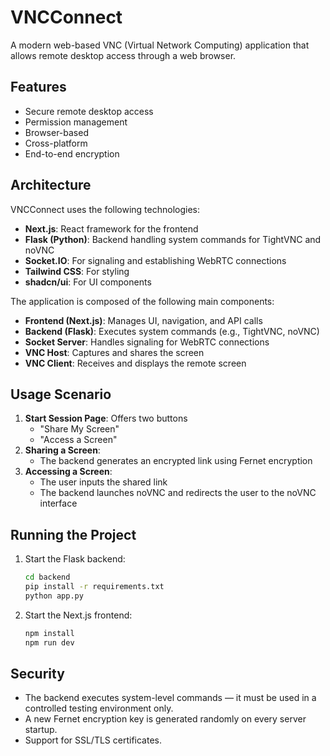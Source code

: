 # VNCConnect

A modern web-based VNC (Virtual Network Computing) application that allows remote desktop access through a web browser.

## Features

- Secure remote desktop access  
- Permission management  
- Browser-based  
- Cross-platform  
- End-to-end encryption  

## Architecture

VNCConnect uses the following technologies:

- **Next.js**: React framework for the frontend  
- **Flask (Python)**: Backend handling system commands for TightVNC and noVNC  
- **Socket.IO**: For signaling and establishing WebRTC connections  
- **Tailwind CSS**: For styling  
- **shadcn/ui**: For UI components  

The application is composed of the following main components:

- **Frontend (Next.js)**: Manages UI, navigation, and API calls  
- **Backend (Flask)**: Executes system commands (e.g., TightVNC, noVNC)  
- **Socket Server**: Handles signaling for WebRTC connections  
- **VNC Host**: Captures and shares the screen  
- **VNC Client**: Receives and displays the remote screen  

## Usage Scenario

1. **Start Session Page**: Offers two buttons  
   - "Share My Screen"  
   - "Access a Screen"  
2. **Sharing a Screen**:  
   - The backend generates an encrypted link using Fernet encryption  
3. **Accessing a Screen**:  
   - The user inputs the shared link  
   - The backend launches noVNC and redirects the user to the noVNC interface  

## Running the Project

1. Start the Flask backend:  
   ```bash
   cd backend
   pip install -r requirements.txt
   python app.py

2. Start the Next.js frontend:
   ```bash
   npm install
   npm run dev


## Security
- The backend executes system-level commands — it must be used in a controlled testing environment only.
- A new Fernet encryption key is generated randomly on every server startup.
- Support for SSL/TLS certificates.
